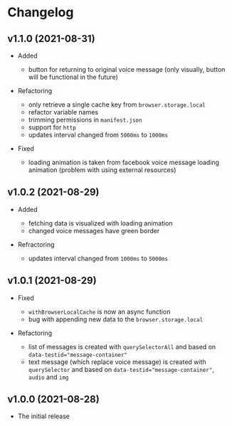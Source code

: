 # Changelog

## v1.1.0 (2021-08-31)

- Added

  - button for returning to original voice message (only visually, button will be functional in the future)

- Refactoring

  - only retrieve a single cache key from `browser.storage.local`
  - refactor variable names
  - trimming permissions in `manifest.json`
  - support for `http`
  - updates interval changed from `5000ms` to `1000ms`

- Fixed

  - loading animation is taken from facebook voice message loading animation (problem with using external resources)

## v1.0.2 (2021-08-29)

- Added

  - fetching data is visualized with loading animation
  - changed voice messages have green border

- Refractoring

  - updates interval changed from `1000ms` to `5000ms`

## v1.0.1 (2021-08-29)

- Fixed

  - `withBrowserLocalCache` is now an async function
  - bug with appending new data to the `browser.storage.local`

- Refactoring

  - list of messages is created with `querySelectorAll` and based on `data-testid="message-container"`
  - text message (which replace voice message) is created with `querySelector` and based on `data-testid="message-container"`, `audio` and `img`

## v1.0.0 (2021-08-28)

- The initial release
